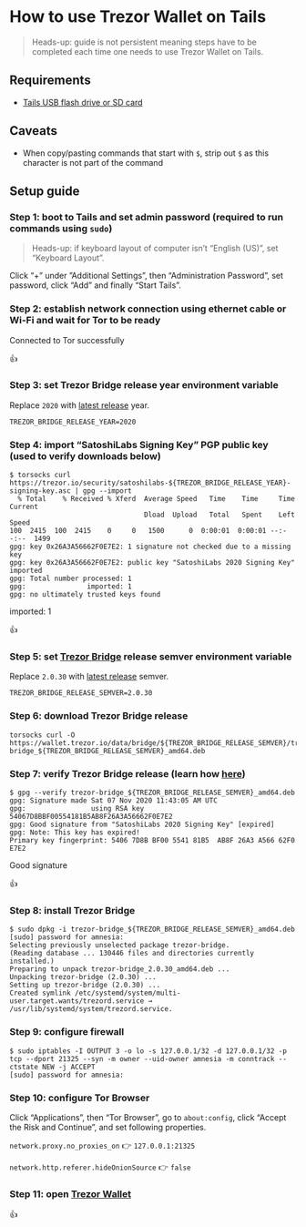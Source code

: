 <!--
Title: How to use Trezor Wallet on Tails
Description: Learn how to use Trezor Wallet on Tails.
Author: Sun Knudsen <https://github.com/sunknudsen>
Contributors: Sun Knudsen <https://github.com/sunknudsen>
Reviewers:
Publication date: 2021-05-09T12:10:53.922Z
Listed: true
-->

# How to use Trezor Wallet on Tails

> Heads-up: guide is not persistent meaning steps have to be completed each time one needs to use Trezor Wallet on Tails.

## Requirements

- [Tails USB flash drive or SD card](../how-to-install-tails-on-usb-flash-drive-or-sd-card-on-macos)

## Caveats

- When copy/pasting commands that start with `$`, strip out `$` as this character is not part of the command

## Setup guide

### Step 1: boot to Tails and set admin password (required to run commands using `sudo`)

> Heads-up: if keyboard layout of computer isn’t “English (US)”, set “Keyboard Layout”.

Click “+” under ”Additional Settings”, then “Administration Password”, set password, click “Add” and finally “Start Tails”.

### Step 2: establish network connection using ethernet cable or Wi-Fi and wait for Tor to be ready

Connected to Tor successfully

👍

### Step 3: set Trezor Bridge release year environment variable

Replace `2020` with [latest release](https://github.com/trezor/trezord-go/blob/master/CHANGELOG.md) year.

```shell
TREZOR_BRIDGE_RELEASE_YEAR=2020
```

### Step 4: import “SatoshiLabs Signing Key” PGP public key (used to verify downloads below)

```console
$ torsocks curl https://trezor.io/security/satoshilabs-${TREZOR_BRIDGE_RELEASE_YEAR}-signing-key.asc | gpg --import
  % Total    % Received % Xferd  Average Speed   Time    Time     Time  Current
                                 Dload  Upload   Total   Spent    Left  Speed
100  2415  100  2415    0     0   1500      0  0:00:01  0:00:01 --:--:--  1499
gpg: key 0x26A3A56662F0E7E2: 1 signature not checked due to a missing key
gpg: key 0x26A3A56662F0E7E2: public key "SatoshiLabs 2020 Signing Key" imported
gpg: Total number processed: 1
gpg:               imported: 1
gpg: no ultimately trusted keys found
```

imported: 1

👍

### Step 5: set [Trezor Bridge](https://wiki.trezor.io/Trezor_Bridge) release semver environment variable

Replace `2.0.30` with [latest release](https://github.com/trezor/trezord-go/blob/master/CHANGELOG.md) semver.

```shell
TREZOR_BRIDGE_RELEASE_SEMVER=2.0.30
```

### Step 6: download Trezor Bridge release

```shell
torsocks curl -O https://wallet.trezor.io/data/bridge/${TREZOR_BRIDGE_RELEASE_SEMVER}/trezor-bridge_${TREZOR_BRIDGE_RELEASE_SEMVER}_amd64.deb
```

### Step 7: verify Trezor Bridge release (learn how [here](../how-to-verify-pgp-digital-signatures-using-gnupg-on-macos))

```console
$ gpg --verify trezor-bridge_${TREZOR_BRIDGE_RELEASE_SEMVER}_amd64.deb
gpg: Signature made Sat 07 Nov 2020 11:43:05 AM UTC
gpg:                using RSA key 54067D8BBF00554181B5AB8F26A3A56662F0E7E2
gpg: Good signature from "SatoshiLabs 2020 Signing Key" [expired]
gpg: Note: This key has expired!
Primary key fingerprint: 5406 7D8B BF00 5541 81B5  AB8F 26A3 A566 62F0 E7E2
```

Good signature

👍

### Step 8: install Trezor Bridge

```console
$ sudo dpkg -i trezor-bridge_${TREZOR_BRIDGE_RELEASE_SEMVER}_amd64.deb
[sudo] password for amnesia:
Selecting previously unselected package trezor-bridge.
(Reading database ... 130446 files and directories currently installed.)
Preparing to unpack trezor-bridge_2.0.30_amd64.deb ...
Unpacking trezor-bridge (2.0.30) ...
Setting up trezor-bridge (2.0.30) ...
Created symlink /etc/systemd/system/multi-user.target.wants/trezord.service → /usr/lib/systemd/system/trezord.service.
```

### Step 9: configure firewall

```console
$ sudo iptables -I OUTPUT 3 -o lo -s 127.0.0.1/32 -d 127.0.0.1/32 -p tcp --dport 21325 --syn -m owner --uid-owner amnesia -m conntrack --ctstate NEW -j ACCEPT
[sudo] password for amnesia:
```

### Step 10: configure Tor Browser

Click “Applications”, then “Tor Browser”, go to `about:config`, click “Accept the Risk and Continue”, and set following properties.

`network.proxy.no_proxies_on` 👉 `127.0.0.1:21325`

`network.http.referer.hideOnionSource` 👉 `false`

### Step 11: open [Trezor Wallet](https://wallet.trezor.io/)

👍
